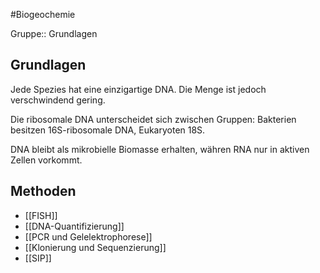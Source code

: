 #Biogeochemie 

Gruppe:: Grundlagen

## Grundlagen

Jede Spezies hat eine einzigartige DNA. Die Menge ist jedoch verschwindend gering.

Die ribosomale DNA unterscheidet sich zwischen Gruppen: Bakterien besitzen 16S-ribosomale DNA, Eukaryoten 18S.

DNA bleibt als mikrobielle Biomasse erhalten, währen RNA nur in aktiven Zellen vorkommt.

## Methoden

- [[FISH]]
- [[DNA-Quantifizierung]]
- [[PCR und Gelelektrophorese]]
- [[Klonierung und Sequenzierung]]
- [[SIP]]